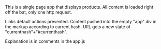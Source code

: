 This is a single page app that displays products. All content is loaded right off the bat, only one http request.

Links default actions prevented.
Content pushed into the empty "app" div in the markup according to current hash.
URL gets a new state of "currenthash"+"#currenthash".

Explanation is in comments in the app.js
